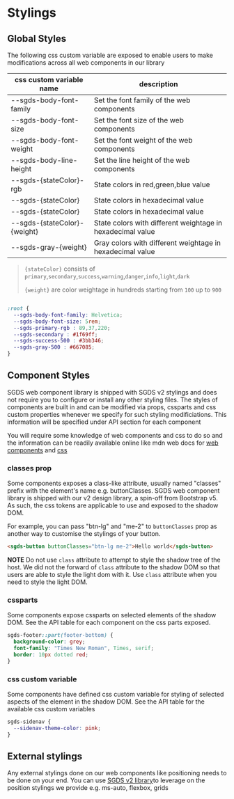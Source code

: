 # Stylings

## Global Styles

The following css custom variable are exposed to enable users to make modifications across all web components in our library

| css custom variable name      | description                               |
| ------------------------      | ----------------------------------------- |
| --sgds-body-font-family       | Set the font family of the web components |
| --sgds-body-font-size         | Set the font size of the web components   |
| --sgds-body-font-weight       | Set the font weight of the web components |
| --sgds-body-line-height       | Set the line height of the web components |
| --sgds-{stateColor}-rgb       | State colors in red,green,blue value                 |
| --sgds-{stateColor}           | State colors in hexadecimal value         |
| --sgds-{stateColor}           | State colors in hexadecimal value         |
| --sgds-{stateColor}-{weight} | State colors with different weightage in hexadecimal value |
| --sgds-gray-{weight}         | Gray colors with different weightage in hexadecimal value  |

> `{stateColor}` consists of `primary`,`secondary`,`success`,`warning`,`danger`,`info`,`light`,`dark`
>
> `{weight}` are color weightage in hundreds starting from `100` up to `900`

```css

:root {
  --sgds-body-font-family: Helvetica;
  --sgds-body-font-size: 5rem;
  --sgds-primary-rgb : 89,37,220;
  --sgds-secondary : #1f69ff;
  --sgds-success-500 : #3bb346;
  --sgds-gray-500 : #667085;
}

```

## Component Styles

SGDS web component library is shipped with SGDS v2 stylings and does not require you to configure or install any other styling files.
The styles of components are built in and can be modified via props, cssparts and css custom properties whenever we specify for such styling modificiations. This information will be specified under API section for each component

You will require some knowledge of web components and css to do so and the information can be readily available online like mdn web docs for [web components](https://developer.mozilla.org/en-US/docs/Web/Web_Components) and [css](https://developer.mozilla.org/en-US/docs/Web/CSS)

### classes prop

Some components exposes a class-like attribute, usually named "classes" prefix with the element's name e.g. buttonClasses.
SGDS web component library is shipped with our v2 design library, a spin-off from Bootstrap v5. As such, the css tokens are applicable to use and exposed to the shadow DOM.

For example, you can pass "btn-lg" and "me-2" to `buttonClasses` prop as another way to customise the stylings of your button.

```html
<sgds-button buttonClasses="btn-lg me-2">Hello world</sgds-button>
```

**NOTE** Do not use `class` attribute to attempt to style the shadow tree of the host. We did not the forward of `class` attribute to the shadow DOM so that users are able to style the light dom with it. Use `class` attribute when you need to style the light DOM.

### cssparts

Some components expose cssparts on selected elements of the shadow DOM. See the API table for each component on the css parts exposed.

```css
sgds-footer::part(footer-bottom) {
  background-color: grey;
  font-family: "Times New Roman", Times, serif;
  border: 10px dotted red;
}
```

### css custom variable

Some components have defined css custom variable for styling of selected aspects of the element in the shadow DOM. See the API table for the available css custom variables

```css
sgds-sidenav {
  --sidenav-theme-color: pink;
}
```

## External stylings

Any external stylings done on our web components like positioning needs to be done on your end. You can use [SGDS v2 library](https://designsystem.tech.gov.sg/get-started/)to leverage on the position stylings we provide e.g. ms-auto, flexbox, grids
